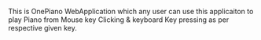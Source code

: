 This is OnePiano WebApplication which any user can use this applicaiton to play Piano from Mouse key Clicking & keyboard Key pressing as per respective given key. 